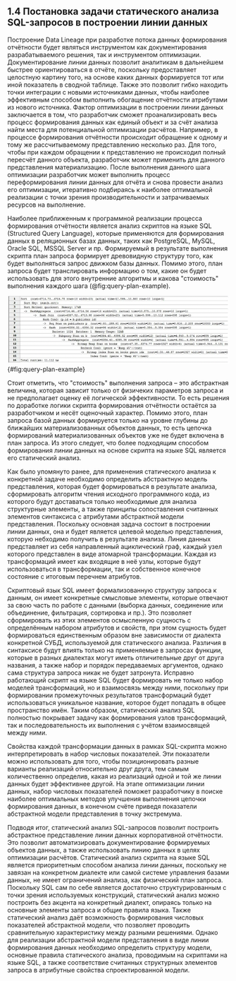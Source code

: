 ## 1.4 Постановка задачи статического анализа SQL-запросов в построении линии данных

Построение Data Lineage при разработке потока данных формирования отчётности
будет являться инструментом как документирования разрабатываемого решения, так и
инструментом оптимизации. Документирование линии данных позволит аналитикам в дальнейшем 
быстрее ориентироваться в отчёте, поскольку предоставляет целостную картину того, 
на основе каких данных формируется тот или иной показатель в сводной таблице. 
Также это позволит гибко находить точки интеграции с новыми источниками 
данных, чтобы наиболее эффективным способом выполнить обогащение отчётности
атрибутами из нового источника. Фактор оптимизации в построении линии данных 
заключается в том, что разработчик сможет проанализировать весь процесс
формирования данных как единый объект и за счёт анализа найти места для 
потенциальной оптимизации расчётов. Например, в процессе формирования отчётности
происходит обращение к одному и тому же рассчитываемому представлению несколько
раз. Для того, чтобы при каждом обращении к представлению не происходил
полный пересчёт данного объекта, разработчик может применить 
для данного представления материализацию. После выполнения данного шага 
оптимизации разработчик может выполнить процесс переформирования линии 
данных для отчёта и снова провести анализ его оптимизации,
итеративно подбираясь к наиболее оптимальной реализации с точки зрения
производительности и затрачиваемых ресурсов на выполнение.

Наиболее приближенным к программной реализации процесса формирования
отчётности является анализ скриптов на языке SQL (Structured Query Language),
которые применяются для формирования данных в реляционных базах данных, таких 
как PostgreSQL, MySQL, Oracle SQL, MSSQL Server и пр. Формируемый в результате 
выполнения скрипта план запроса формирует древовидную структуру того, как будет 
выполняться запрос движком базы данных. Помимо этого, план запроса будет
транслировать информацию о том, какие он будет использовать для этого 
внутренние алгоритмы и какова "стоимость" выполнения каждого шага (@fig:query-plan-example). 

<!-- ! Рисунок примера плана запроса -->
![Пример плана запроса в SQL](../../static/query-plan-example.png){#fig:query-plan-example}

Стоит отметить, что "стоимость" выполнения запроса – это абстрактная величина, которая зависит только
от физичеких параметров запроса и не предполагает оценку её логической
эффективности. То есть решения по доработке логики скрипта формирования отчётности 
остаётся за разработчиком и несёт оценочный характер. Помимо этого, план запроса 
базой данных формируется только на уровне глубины до ближайших материализованных объектов данных,
то есть цепочка формирований материализованных объектов уже не будет включена в план
запроса. Из этого следует, что более подходящим способом формирования линии данных
на основе скрипта на языке SQL является его статический анализ.

Как было упомянуто ранее, для применения статического анализа к конкретной задаче необходимо 
определить абстрактную модель представления, которая будет формироваться в результате анализа, 
сформировать алгоритм чтения исходного программного кода, из которого будут доставаться только 
необходимые для анализа структурные элементы, а также принципы сопоставления считанных 
элементов синтаксиса с атрибутами абстрактной модели представления. Поскольку основная задача
состоит в построении линии данных, она и будет является целевой моделью представления,
которую небходимо получить в результате анализа. Линия данных представляет из себя 
направленный ациклический граф, каждый узел которого представлен в виде атомарной
трансформации. Каждая из трансформаций имеет как входящие в неё узлы, которые будут
использоваться в трансформации, так и собственное конечное состояние с итоговым перечнем атрибутов.

Скриптовый язык SQL имеет формализованную структуру запроса к данным, он имеет конкретные смысловые элементы,
которые отвечают за свою часть по работе с данными (выборка данных, соединение или объединение,
фильтрация, сортировка и пр.). Это позволяет сформировать из этих элементов осмысленную сущность
с определённым набором атрибутов и свойств, при этом сущность будет формироваться 
единственным образом вне зависимости от диалекта конкретной СУБД, используемой для статического анализа.
Различия в синтаксисе будут влиять только на применяемые в запросах функции, которые в разных
диалектах могут иметь отличительные друг от друга названия, а также набор и порядок 
передаваемых аргументов, однако сама структура запроса никак не будет затронута.
Исправно работающий скрипт на языке SQL будет формировать не только набор 
моделей трансформаций, но и взаимосвязь между ними, поскольку при формировании
промежуточных результатов трансформаций будет использоваться уникальное название,
которое будет попадать в общее пространство имён. Таким образом, статический
анализ SQL полностью покрывает задачу как формирования узлов трансформаций, так и
последовательность их выполнения с учётом взаимосвящей между ними.

Свойства каждой трансформации данных в рамках SQL-скрипта можно интерпретировать
в набор числовых показателей. Эти показатели можно использовать для того, чтобы
позиционировать разные варианты реализаций относительно друг друга, тем самым
количественно определив, какая из реализаций одной и той же линии данных будет
эффективнее другой. На этапе оптимизации линии данных, набор числовых показателей 
поможет разработчику в поиске наиболее оптимальных методов улучшения выполнения
цепочки формирования данных, в конечном счёте приведя показатели абстрактной модели
представления в точку экстремума.

Подводя итог, статический анализ SQL-запросов позволит построить абстрактное представление
линии данных корпоративной отчётности. Это позволит автоматизировать документирование 
формируемых объектов данных, а также использовать линию данных в целях оптимизации расчётов.
Статический анализ скрипта на языке SQL является приоритетным способом анализа линии данных,
поскольку не завязан на конкретном диалекте или самой системе управления базами данных, не
имеет ограничений анализа, как физический план запроса. Поскольку SQL сам по себе является 
достаточно структурированным с точки зрения используемых конструкций, статический анализ
можно построить без акцента на конкретный диалект, опираясь только на основные элементы
запроса и общие правила языка. Также статический анализ даёт возможность формирования
числовых показателей абстрактной модели, что позволяет проводить сравнительную характеристику
между разными решениями. Однако для реализации абстрактной модели представления в виде 
линии формирования данных необходимо определить структуру модели, основные правила 
статического анализа, проводимым на скриптами на языке SQL, а также соответствие 
считанных структурных элементов запроса в атрибутные свойства спроектированной модели.